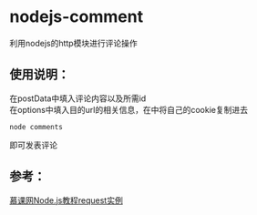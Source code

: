 # nodejs-comment
  利用nodejs的http模块进行评论操作

## 使用说明：
在postData中填入评论内容以及所需id  
在options中填入目的url的相关信息，在<headers>中将自己的cookie复制进去  
```
node comments
```
即可发表评论  
  
## 参考：
[慕课网Node.js教程request实例](https://www.imooc.com/video/8837)
